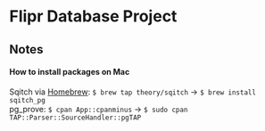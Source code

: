 # Flipr Database Project

## Notes
#### How to install packages on Mac
Sqitch via [Homebrew](https://brew.sh/): ```$ brew tap theory/sqitch``` → ```$ brew install sqitch_pg```  
pg_prove: ```$ cpan App::cpanminus``` → ```$ sudo cpan TAP::Parser::SourceHandler::pgTAP```